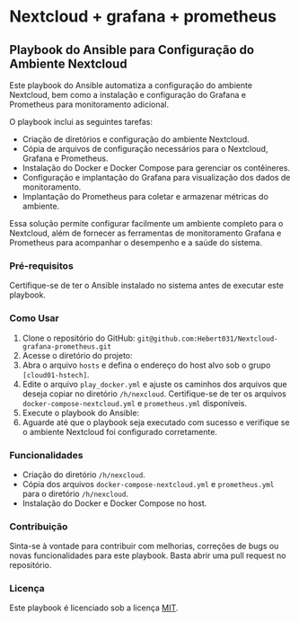 # Nextcloud + grafana + prometheus
## Playbook do Ansible para Configuração do Ambiente Nextcloud
Este playbook do Ansible automatiza a configuração do ambiente Nextcloud, bem como a instalação e configuração do Grafana e Prometheus para monitoramento adicional.

O playbook inclui as seguintes tarefas:

* Criação de diretórios e configuração do ambiente Nextcloud.
* Cópia de arquivos de configuração necessários para o Nextcloud, Grafana e Prometheus.
* Instalação do Docker e Docker Compose para gerenciar os contêineres.
* Configuração e implantação do Grafana para visualização dos dados de monitoramento.
* Implantação do Prometheus para coletar e armazenar métricas do ambiente.

Essa solução permite configurar facilmente um ambiente completo para o Nextcloud, além de fornecer as ferramentas de monitoramento Grafana e Prometheus para acompanhar o desempenho e a saúde do sistema.
### Pré-requisitos

Certifique-se de ter o Ansible instalado no sistema antes de executar este playbook.

### Como Usar

1. Clone o repositório do GitHub: `git@github.com:Hebert031/Nextcloud-grafana-prometheus.git`
2. Acesse o diretório do projeto:
3. Abra o arquivo `hosts` e defina o endereço do host alvo sob o grupo `[cloud01-hstech]`.
4. Edite o arquivo `play_docker.yml` e ajuste os caminhos dos arquivos que deseja copiar no diretório `/h/nexcloud`. Certifique-se de ter os arquivos `docker-compose-nextcloud.yml` e `prometheus.yml` disponíveis.
5. Execute o playbook do Ansible: 
6. Aguarde até que o playbook seja executado com sucesso e verifique se o ambiente Nextcloud foi configurado corretamente.

### Funcionalidades

- Criação do diretório `/h/nexcloud`.
- Cópia dos arquivos `docker-compose-nextcloud.yml` e `prometheus.yml` para o diretório `/h/nexcloud`.
- Instalação do Docker e Docker Compose no host.

### Contribuição

Sinta-se à vontade para contribuir com melhorias, correções de bugs ou novas funcionalidades para este playbook. Basta abrir uma pull request no repositório.

### Licença

Este playbook é licenciado sob a licença [MIT](https://opensource.org/licenses/MIT).
